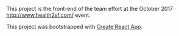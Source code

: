 This project is the front-end of the team effort at the October 2017 http://www.health2sf.com/ event.




This project was bootstrapped with [Create React App](https://github.com/facebookincubator/create-react-app).

